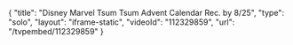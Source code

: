 {
    "title": "Disney Marvel Tsum Tsum Advent Calendar  Rec. by 8\/25",
    "type": "solo",
    "layout": "iframe-static",
    "videoId": "112329859",
    "url": "\/tvpembed\/112329859"
}